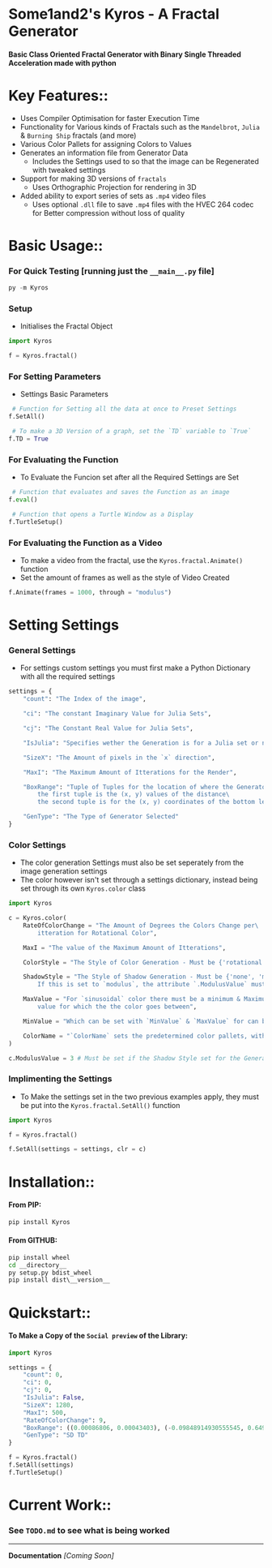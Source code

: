 # Some1and2's Kyros - A Fractal Generator
#### Basic Class Oriented Fractal Generator with Binary Single Threaded Acceleration made with python
# Key Features:: 
 - Uses Compiler Optimisation for faster Execution Time
 - Functionality for Various kinds of Fractals such as the `Mandelbrot`, `Julia` & `Burning Ship` fractals (and more)
 - Various Color Pallets for assigning Colors to Values
 - Generates an information file from Generator Data
    - Includes the Settings used to so that the image can be Regenerated with tweaked settings
 - Support for making 3D versions of `fractals`
    - Uses Orthographic Projection for rendering in 3D
 - Added ability to export series of sets as `.mp4` video files
    - Uses optional `.dll` file to save `.mp4` files with the HVEC 264 codec for Better compression without loss of quality

# Basic Usage::

### For Quick Testing [running just the `__main__.py` file]
```python
py -m Kyros
```

### Setup
 - Initialises the Fractal Object
```python
import Kyros

f = Kyros.fractal()
```

### For Setting Parameters
 - Settings Basic Parameters
```python
 # Function for Setting all the data at once to Preset Settings
f.SetAll()

 # To make a 3D Version of a graph, set the `TD` variable to `True`
f.TD = True
```

### For Evaluating the Function
 - To Evaluate the Funcion set after all the Required Settings are Set
```python
 # Function that evaluates and saves the Function as an image
f.eval()

 # Function that opens a Turtle Window as a Display
f.TurtleSetup()
```

### For Evaluating the Function as a Video
 - To make a video from the fractal, use the `Kyros.fractal.Animate()` function
 - Set the amount of frames as well as the style of Video Created
```python
f.Animate(frames = 1000, through = "modulus")
```

# Setting Settings
### General Settings
 - For settings custom settings you must first make a Python Dictionary with all the required settings
```python
settings = {
	"count": "The Index of the image",

	"ci": "The constant Imaginary Value for Julia Sets",

	"cj": "The Constant Real Value for Julia Sets",

	"IsJulia": "Specifies wether the Generation is for a Julia set or not",

	"SizeX": "The Amount of pixels in the `x` direction",

	"MaxI": "The Maximum Amount of Itterations for the Render",

	"BoxRange": "Tuple of Tuples for the location of where the Generator is referencing from\
		the first tuple is the (x, y) values of the distance\
		the second tuple is for the (x, y) coordinates of the bottom left of the image",

	"GenType": "The Type of Generator Selected"
}
```

### Color Settings
 - The color generation Settings must also be set seperately from the image generation settings
 - The color however isn't set through a settings dictionary, instead being set through its own `Kyros.color` class

```python
import Kyros

c = Kyros.color(
	RateOfColorChange = "The Amount of Degrees the Colors Change per\
		itteration for Rotational Color",

	MaxI = "The value of the Maximum Amount of Itterations",

	ColorStyle = "The Style of Color Generation - Must be {'rotational', 'sinusoidal'}",

	ShadowStyle = "The Style of Shadow Generation - Must be {'none', 'minimal', 'modulus'}\
		If this is set to `modulus`, the attribute `.ModulusValue` must also be set to the color class",

	MaxValue = "For `sinusoidal` color there must be a minimum & Maximum\
		value for which the the color goes between",

	MinValue = "Which can be set with `MinValue` & `MaxValue` for can be set with a Predetermined Color Pallet",

	ColorName = "`ColorName` sets the predetermined color pallets, with the options of {'sunset', 'ocean', 'fire', 'red'}"
)

c.ModulusValue = 3 # Must be set if the Shadow Style set for the Generation is `modulus`
```

### Implimenting the Settings
 - To Make the settings set in the two previous examples apply, they must be put into the `Kyros.fractal.SetAll()` function

```python
import Kyros

f = Kyros.fractal()

f.SetAll(settings = settings, clr = c)
```

# Installation::
#### From PIP:
```bat
pip install Kyros
```

#### From GITHUB: 
```bat
pip install wheel
cd __directory__
py setup.py bdist_wheel
pip install dist\__version__
```

# Quickstart::
#### To Make a Copy of the `Social preview` of the Library:
```python
import Kyros

settings = {
	"count": 0,
	"ci": 0,
	"cj": 0,
	"IsJulia": False,
	"SizeX": 1280,
	"MaxI": 500,
	"RateOfColorChange": 9,
	"BoxRange": ((0.00086806, 0.00043403), (-0.09848914930555545, 0.6495883493661031)),
	"GenType": "SD TD"
}

f = Kyros.fractal()
f.SetAll(settings)
f.TurtleSetup()
```

# Current Work::
### See `TODO.md` to see what is being worked

---
**Documentation** *[Coming Soon]*